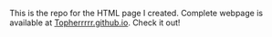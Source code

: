 This is the repo for the HTML page I created. Complete webpage is available at [Topherrrrr.github.io](topherrrrr.github.io). Check it out!
